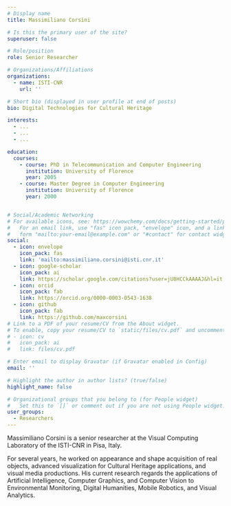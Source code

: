 ```yaml
---
# Display name
title: Massimiliano Corsini

# Is this the primary user of the site?
superuser: false

# Role/position
role: Senior Researcher

# Organizations/Affiliations
organizations:
  - name: ISTI-CNR
    url: ''

# Short bio (displayed in user profile at end of posts)
bio: Digital Technologies for Cultural Heritage

interests:
  - ...
  - ...
  - ...

education:
  courses:
    - course: PhD in Telecommunication and Computer Engineering
      institution: University of Florence
      year: 2005
    - course: Master Degree in Computer Engineering
      institution: University of Florence
      year: 2000


# Social/Academic Networking
# For available icons, see: https://wowchemy.com/docs/getting-started/page-builder/#icons
#   For an email link, use "fas" icon pack, "envelope" icon, and a link in the
#   form "mailto:your-email@example.com" or "#contact" for contact widget.
social:
  - icon: envelope
    icon_pack: fas
    link: 'mailto:massimiliano.corsini@isti.cnr.it'
  - icon: google-scholar
    icon_pack: ai
    link: https://scholar.google.com/citations?user=jU8HCCkAAAAJ&hl=it
  - icon: orcid
    icon_pack: fab
    link: https://orcid.org/0000-0003-0543-1638
  - icon: github
    icon_pack: fab
    link: https://github.com/maxcorsini
# Link to a PDF of your resume/CV from the About widget.
# To enable, copy your resume/CV to `static/files/cv.pdf` and uncomment the lines below.
# - icon: cv
#   icon_pack: ai
#   link: files/cv.pdf

# Enter email to display Gravatar (if Gravatar enabled in Config)
email: ''

# Highlight the author in author lists? (true/false)
highlight_name: false

# Organizational groups that you belong to (for People widget)
#   Set this to `[]` or comment out if you are not using People widget.
user_groups:
  - Researchers
---
```


Massimiliano Corsini is a senior researcher at the Visual Computing Laboratory of the ISTI-CNR in Pisa, Italy.

For several years, he worked on appearance and shape acquisition of real objects, advanced visualization for Cultural Heritage applications, 
and visual media productions. His current research regards the applications of Artificial Intelligence, Computer Graphics, 
and Computer Vision to Environmental Monitoring, Digital Humanities, Mobile Robotics, and Visual Analytics. 

